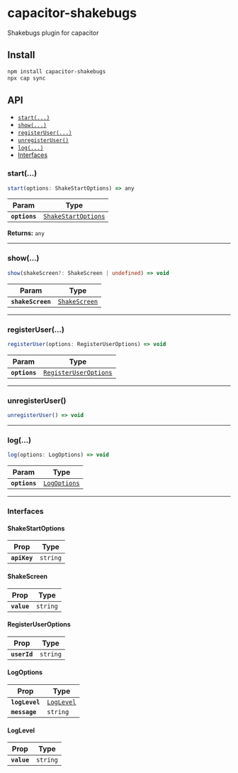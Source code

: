# capacitor-shakebugs

Shakebugs plugin for capacitor

## Install

```bash
npm install capacitor-shakebugs
npx cap sync
```

## API

<docgen-index>

* [`start(...)`](#start)
* [`show(...)`](#show)
* [`registerUser(...)`](#registeruser)
* [`unregisterUser()`](#unregisteruser)
* [`log(...)`](#log)
* [Interfaces](#interfaces)

</docgen-index>

<docgen-api>
<!--Update the source file JSDoc comments and rerun docgen to update the docs below-->

### start(...)

```typescript
start(options: ShakeStartOptions) => any
```

| Param         | Type                                                            |
| ------------- | --------------------------------------------------------------- |
| **`options`** | <code><a href="#shakestartoptions">ShakeStartOptions</a></code> |

**Returns:** <code>any</code>

--------------------


### show(...)

```typescript
show(shakeScreen?: ShakeScreen | undefined) => void
```

| Param             | Type                                                |
| ----------------- | --------------------------------------------------- |
| **`shakeScreen`** | <code><a href="#shakescreen">ShakeScreen</a></code> |

--------------------


### registerUser(...)

```typescript
registerUser(options: RegisterUserOptions) => void
```

| Param         | Type                                                                |
| ------------- | ------------------------------------------------------------------- |
| **`options`** | <code><a href="#registeruseroptions">RegisterUserOptions</a></code> |

--------------------


### unregisterUser()

```typescript
unregisterUser() => void
```

--------------------


### log(...)

```typescript
log(options: LogOptions) => void
```

| Param         | Type                                              |
| ------------- | ------------------------------------------------- |
| **`options`** | <code><a href="#logoptions">LogOptions</a></code> |

--------------------


### Interfaces


#### ShakeStartOptions

| Prop         | Type                |
| ------------ | ------------------- |
| **`apiKey`** | <code>string</code> |


#### ShakeScreen

| Prop        | Type                |
| ----------- | ------------------- |
| **`value`** | <code>string</code> |


#### RegisterUserOptions

| Prop         | Type                |
| ------------ | ------------------- |
| **`userId`** | <code>string</code> |


#### LogOptions

| Prop           | Type                                          |
| -------------- | --------------------------------------------- |
| **`logLevel`** | <code><a href="#loglevel">LogLevel</a></code> |
| **`message`**  | <code>string</code>                           |


#### LogLevel

| Prop        | Type                |
| ----------- | ------------------- |
| **`value`** | <code>string</code> |

</docgen-api>
